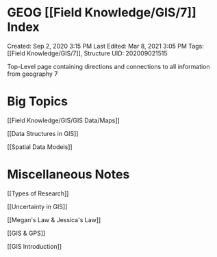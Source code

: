 # GEOG [[Field Knowledge/GIS/7]] Index

Created: Sep 2, 2020 3:15 PM
Last Edited: Mar 8, 2021 3:05 PM
Tags: [[Field Knowledge/GIS/7]], Structure
UID: 202009021515

Top-Level page containing directions and connections to all information from geography 7

# Big Topics

[[Field Knowledge/GIS/GIS Data/Maps]]

[[Data Structures in GIS]]

[[Spatial Data Models]]

# Miscellaneous Notes

[[Types of Research]]

[[Uncertainty in GIS]]

[[Megan's Law & Jessica's Law]]

[[GIS & GPS]]

[[GIS Introduction]]